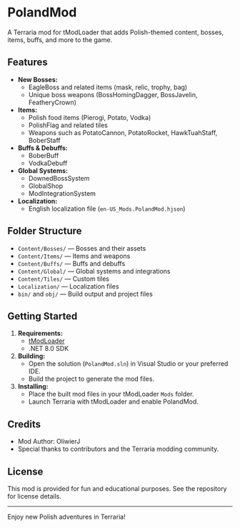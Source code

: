 # PolandMod

A Terraria mod for tModLoader that adds Polish-themed content, bosses, items, buffs, and more to the game.

## Features
- **New Bosses:**
  - EagleBoss and related items (mask, relic, trophy, bag)
  - Unique boss weapons (BossHomingDagger, BossJavelin, FeatheryCrown)
- **Items:**
  - Polish food items (Pierogi, Potato, Vodka)
  - PolishFlag and related tiles
  - Weapons such as PotatoCannon, PotatoRocket, HawkTuahStaff, BoberStaff
- **Buffs & Debuffs:**
  - BoberBuff
  - VodkaDebuff
- **Global Systems:**
  - DownedBossSystem
  - GlobalShop
  - ModIntegrationSystem
- **Localization:**
  - English localization file (`en-US_Mods.PolandMod.hjson`)

## Folder Structure
- `Content/Bosses/` — Bosses and their assets
- `Content/Items/` — Items and weapons
- `Content/Buffs/` — Buffs and debuffs
- `Content/Global/` — Global systems and integrations
- `Content/Tiles/` — Custom tiles
- `Localization/` — Localization files
- `bin/` and `obj/` — Build output and project files

## Getting Started
1. **Requirements:**
   - [tModLoader](https://github.com/tModLoader/tModLoader)
   - .NET 8.0 SDK
2. **Building:**
   - Open the solution (`PolandMod.sln`) in Visual Studio or your preferred IDE.
   - Build the project to generate the mod files.
3. **Installing:**
   - Place the built mod files in your tModLoader `Mods` folder.
   - Launch Terraria with tModLoader and enable PolandMod.

## Credits
- Mod Author: OliwierJ
- Special thanks to contributors and the Terraria modding community.

## License
This mod is provided for fun and educational purposes. See the repository for license details.

---
Enjoy new Polish adventures in Terraria!